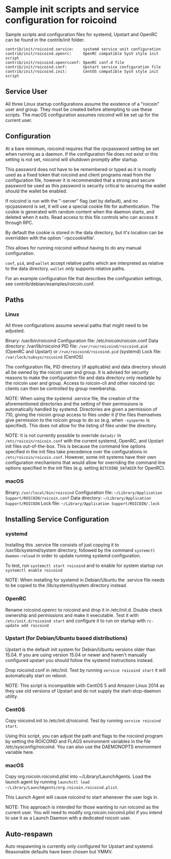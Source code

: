 Sample init scripts and service configuration for roicoind
==========================================================

Sample scripts and configuration files for systemd, Upstart and OpenRC
can be found in the contrib/init folder.

    contrib/init/roicoind.service:    systemd service unit configuration
    contrib/init/roicoind.openrc:     OpenRC compatible SysV style init script
    contrib/init/roicoind.openrcconf: OpenRC conf.d file
    contrib/init/roicoind.conf:       Upstart service configuration file
    contrib/init/roicoind.init:       CentOS compatible SysV style init script

Service User
---------------------------------

All three Linux startup configurations assume the existence of a "roicoin" user
and group.  They must be created before attempting to use these scripts.
The macOS configuration assumes roicoind will be set up for the current user.

Configuration
---------------------------------

At a bare minimum, roicoind requires that the rpcpassword setting be set
when running as a daemon.  If the configuration file does not exist or this
setting is not set, roicoind will shutdown promptly after startup.

This password does not have to be remembered or typed as it is mostly used
as a fixed token that roicoind and client programs read from the configuration
file, however it is recommended that a strong and secure password be used
as this password is security critical to securing the wallet should the
wallet be enabled.

If roicoind is run with the "-server" flag (set by default), and no rpcpassword is set,
it will use a special cookie file for authentication. The cookie is generated with random
content when the daemon starts, and deleted when it exits. Read access to this file
controls who can access it through RPC.

By default the cookie is stored in the data directory, but it's location can be overridden
with the option '-rpccookiefile'.

This allows for running roicoind without having to do any manual configuration.

`conf`, `pid`, and `wallet` accept relative paths which are interpreted as
relative to the data directory. `wallet` *only* supports relative paths.

For an example configuration file that describes the configuration settings,
see contrib/debian/examples/roicoin.conf.

Paths
---------------------------------

### Linux

All three configurations assume several paths that might need to be adjusted.

Binary:              /usr/bin/roicoind
Configuration file:  /etc/roicoin/roicoin.conf
Data directory:      /var/lib/roicoind
PID file:            `/var/run/roicoind/roicoind.pid` (OpenRC and Upstart) or `/run/roicoind/roicoind.pid` (systemd)
Lock file:           `/var/lock/subsys/roicoind` (CentOS)

The configuration file, PID directory (if applicable) and data directory
should all be owned by the roicoin user and group.  It is advised for security
reasons to make the configuration file and data directory only readable by the
roicoin user and group.  Access to roicoin-cli and other roicoind rpc clients
can then be controlled by group membership.

NOTE: When using the systemd .service file, the creation of the aforementioned
directories and the setting of their permissions is automatically handled by
systemd. Directories are given a permission of 710, giving the roicoin group
access to files under it _if_ the files themselves give permission to the
roicoin group to do so (e.g. when `-sysperms` is specified). This does not allow
for the listing of files under the directory.

NOTE: It is not currently possible to override `datadir` in
`/etc/roicoin/roicoin.conf` with the current systemd, OpenRC, and Upstart init
files out-of-the-box. This is because the command line options specified in the
init files take precedence over the configurations in
`/etc/roicoin/roicoin.conf`. However, some init systems have their own
configuration mechanisms that would allow for overriding the command line
options specified in the init files (e.g. setting `BITCOIND_DATADIR` for
OpenRC).

### macOS

Binary:              `/usr/local/bin/roicoind`
Configuration file:  `~/Library/Application Support/ROICOIN/roicoin.conf`
Data directory:      `~/Library/Application Support/ROICOIN`
Lock file:           `~/Library/Application Support/ROICOIN/.lock`

Installing Service Configuration
-----------------------------------

### systemd

Installing this .service file consists of just copying it to
/usr/lib/systemd/system directory, followed by the command
`systemctl daemon-reload` in order to update running systemd configuration.

To test, run `systemctl start roicoind` and to enable for system startup run
`systemctl enable roicoind`

NOTE: When installing for systemd in Debian/Ubuntu the .service file needs to be copied to the /lib/systemd/system directory instead.

### OpenRC

Rename roicoind.openrc to roicoind and drop it in /etc/init.d.  Double
check ownership and permissions and make it executable.  Test it with
`/etc/init.d/roicoind start` and configure it to run on startup with
`rc-update add roicoind`

### Upstart (for Debian/Ubuntu based distributions)

Upstart is the default init system for Debian/Ubuntu versions older than 15.04. If you are using version 15.04 or newer and haven't manually configured upstart you should follow the systemd instructions instead.

Drop roicoind.conf in /etc/init.  Test by running `service roicoind start`
it will automatically start on reboot.

NOTE: This script is incompatible with CentOS 5 and Amazon Linux 2014 as they
use old versions of Upstart and do not supply the start-stop-daemon utility.

### CentOS

Copy roicoind.init to /etc/init.d/roicoind. Test by running `service roicoind start`.

Using this script, you can adjust the path and flags to the roicoind program by
setting the ROICOIND and FLAGS environment variables in the file
/etc/sysconfig/roicoind. You can also use the DAEMONOPTS environment variable here.

### macOS

Copy org.roicoin.roicoind.plist into ~/Library/LaunchAgents. Load the launch agent by
running `launchctl load ~/Library/LaunchAgents/org.roicoin.roicoind.plist`.

This Launch Agent will cause roicoind to start whenever the user logs in.

NOTE: This approach is intended for those wanting to run roicoind as the current user.
You will need to modify org.roicoin.roicoind.plist if you intend to use it as a
Launch Daemon with a dedicated roicoin user.

Auto-respawn
-----------------------------------

Auto respawning is currently only configured for Upstart and systemd.
Reasonable defaults have been chosen but YMMV.
